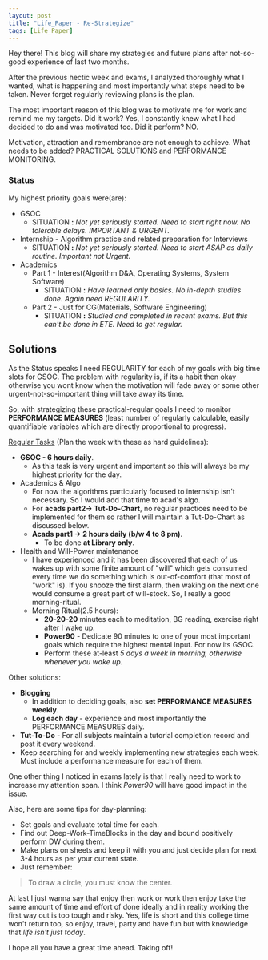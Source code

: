```yaml
---
layout: post
title: "Life_Paper - Re-Strategize"
tags: [Life_Paper]
---
```

Hey there! This blog will share my strategies and future plans after not-so-good experience of last two months.

After the previous hectic week and exams, I analyzed thoroughly what I wanted, what is happening and most importantly what steps need to be taken. Never forget regularly reviewing plans is the plan.

The most important reason of this blog was to motivate me for work and remind me my targets. Did it work? Yes, I constantly knew what I had decided to do and was motivated too. Did it perform? NO.

Motivation, attraction and remembrance are not enough to achieve. What needs to be added? PRACTICAL SOLUTIONS and PERFORMANCE MONITORING.

### Status
My highest priority goals were(are):
- GSOC
  - SITUATION **:** *Not yet seriously started. Need to start right now. No tolerable delays. IMPORTANT & URGENT.*
- Internship - Algorithm practice and related preparation for Interviews
  - SITUATION **:** *Not yet seriously started. Need to start ASAP as daily routine. Important not Urgent.*
- Academics
  - Part 1 - Interest(Algorithm D&A, Operating Systems, System Software)
    - SITUATION **:** *Have learned only basics. No in-depth studies done. Again need REGULARITY.*
  - Part 2 - Just for CG(Materials, Software Engineering)
    - SITUATION **:** *Studied and completed in recent exams. But this can't be done in ETE. Need to get regular.*

## Solutions

As the Status speaks I need REGULARITY for each of my goals with big time slots for GSOC. The problem with regularity is, if its a habit then okay otherwise you wont know when the motivation will fade away or some other urgent-not-so-important thing will take away its time.

So, with strategizing these practical-regular goals I need to monitor **PERFORMANCE MEASURES** (least number of regularly calculable, easily quantifiable variables which are directly proportional to progress).

<u>Regular Tasks</u> (Plan the week with these as hard guidelines):
- **GSOC - 6 hours daily**.
  - As this task is very urgent and important so this will always be my highest priority for the day.
- Academics & Algo
  - For now the algorithms particularly focused to internship isn't necessary. So I would add that time to acad's algo.
  - For **acads part2-> Tut-Do-Chart**, no regular practices need to be implemented for them so rather I will maintain a Tut-Do-Chart as discussed below.
  - **Acads part1 -> 2 hours daily (b/w 4 to 8 pm)**.
    - To be done **at Library only**.
- Health and Will-Power maintenance
  - I have experienced and it has been discovered that each of us wakes up with some finite amount of "will" which gets consumed every time we do something which is out-of-comfort (that most of "work" is). If you snooze the first alarm, then waking on the next one would consume a great part of will-stock. So, I really a good morning-ritual.
  - Morning Ritual(2.5 hours):
    - **20-20-20** minutes each to meditation, BG reading, exercise right after I wake up.
    - **Power90** - Dedicate 90 minutes to one of your most important goals which require the highest mental input. For now its GSOC.
    - Perform these at-least *5 days a week in morning, otherwise whenever you wake up.*

Other solutions:
  - **Blogging**
    - In addition to deciding goals, also **set PERFORMANCE MEASURES weekly**.
    - **Log each day** - experience and most importantly the PERFORMANCE MEASURES daily.
  - **Tut-To-Do** - For all subjects maintain a tutorial completion record and post it every weekend.
  - Keep searching for and weekly implementing new strategies each week. Must include a performance measure for each of them.

One other thing I noticed in exams lately is that I really need to work to increase my attention span. I think *Power90* will have good impact in the issue.

Also, here are some tips for day-planning:
- Set goals and evaluate total time for each.
- Find out Deep-Work-TimeBlocks in the day and bound positively perform DW during them.
- Make plans on sheets and keep it with you and just decide plan for next 3-4 hours as per your current state.
- Just remember:
> To draw a circle, you must know the center.

At last I just wanna say that enjoy then work or work then enjoy take the same amount of time and effort of done ideally and in reality working the first way out is too tough and risky. Yes, life is short and this college time won't return too, so enjoy, travel, party and have fun but with knowledge that *life isn't just today*.

I hope all you have a great time ahead. Taking off!
